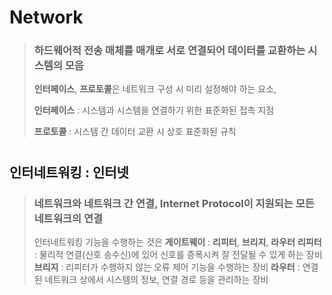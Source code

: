 # Network
> ### 하드웨어적 전송 매체를 매개로 서로 연결되어 데이터를 교환하는 시스템의 모음 
> **인터페이스**, **프로토콜**은 네트워크 구성 시 미리 설정해야 하는 요소,
>
> **인터페이스** : 시스템과 시스템을 연결하기 위한 표준화된 접촉 지점
>
>  **프로토콜** : 시스템 간 데이터 교환 시 상호 표준화된 규칙
#
## 인터네트워킹 : 인터넷
> ### 네트워크와 네트워크 간 연결, Internet Protocol이 지원되는 모든 네트워크의 연결
> 인터네트워킹 기능을 수행하는 것은 **게이트웨이** : **리피터**, **브리지**, **라우터**
> **리피터** : 물리적 연결(신호 송수신)에 있어 신호를 증폭시켜 잘 전달될 수 있게 하는 장비
> **브리지** : 리피터가 수행하지 않는 오류 제어 기능을 수행하는 장비
> **라우터** : 연결된 네트워크 상에서 시스템의 정보, 연결 경로 등을 관리하는 장비
> 
